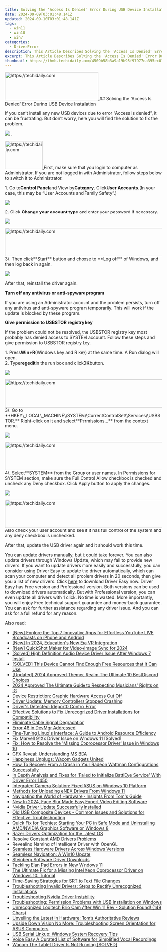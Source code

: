 ```yaml
---
title: Solving the 'Access Is Denied' Error During USB Device Installation
date: 2024-09-09T03:01:48.141Z
updated: 2024-09-10T03:01:48.141Z
tags:
  - win11
  - win10
  - win7
categories:
  - DriverError
description: This Article Describes Solving the 'Access Is Denied' Error During USB Device Installation
excerpt: This Article Describes Solving the 'Access Is Denied' Error During USB Device Installation
thumbnail: https://thmb.techidaily.com/4509b58b3a9a19b95f97977ea395ec0191792aea55bdaf18f72a70f3772092da.jpg
---
```


<!-- affiliate ads begin -->
<a href="https://aligracehair.sjv.io/c/5597632/2135399/19272" target="_top" id="2135399">
  <img src="//a.impactradius-go.com/display-ad/19272-2135399" border="0" alt="https://techidaily.com" width="300" height="90"/>
</a>
<img height="0" width="0" src="https://aligracehair.sjv.io/i/5597632/2135399/19272" style="position:absolute;visibility:hidden;" border="0" />
<!-- affiliate ads end -->
## Solving the 'Access Is Denied' Error During USB Device Installation

If you can’t install any new USB devices due to error “Access is denied”, it can be frustrating. But don’t worry, here you will find the solution to fix the problem.  
  
![](https://images.drivereasy.com/wp-content/uploads/2016/08/img_57c6862c6dbe8.png) .

<!-- affiliate ads begin -->
<a href="https://aligracehair.sjv.io/c/5597632/2135408/19272" target="_top" id="2135408">
  <img src="//a.impactradius-go.com/display-ad/19272-2135408" border="0" alt="https://techidaily.com" width="120" height="90"/>
</a>
<img height="0" width="0" src="https://aligracehair.sjv.io/i/5597632/2135408/19272" style="position:absolute;visibility:hidden;" border="0" />
<!-- affiliate ads end -->
First, make sure that you login to computer as Administrator. If you are not logged in with Administrator, follow steps below to switch it to Administrator.  
  
1\. Go to**Control Panel**and View by**Category**. Click**User Accounts**.(In your case, this may be “User Accounts and Family Safety”.)  
  
![](https://images.drivereasy.com/wp-content/uploads/2016/08/img_57c68c5d7bf6a.jpg)
  
2\. Click **Change your account type** and enter your password if necessary.
  
![](https://images.drivereasy.com/wp-content/uploads/2016/07/img_5791ba4e50787.png)
  
<!-- affiliate ads begin -->
<a href="https://unicoeye.pxf.io/c/5597632/2134221/18498" target="_top" id="2134221">
  <img src="//a.impactradius-go.com/display-ad/18498-2134221" border="0" alt="https://techidaily.com" width="728" height="90"/>
</a>
<img height="0" width="0" src="https://unicoeye.pxf.io/i/5597632/2134221/18498" style="position:absolute;visibility:hidden;" border="0" />
<!-- affiliate ads end -->
 3\. Then click**Start** button and choose to **Log off**  of Windows, and then log back in again.
  
![](https://images.drivereasy.com/wp-content/uploads/2016/07/img_5791bab2104ee.png)

After that, reinstall the driver again.  
  
 **Turn off any antivirus or anti-spyware program**
  
If you are using an Administrator account and the problem persists, turn off any antivirus and anti-spyware program temporarily. This will work if the update is blocked by these program.
  
**Give permission to USBSTOR registry key**
  
If the problem could not be resolved, the USBSTOR registry key most probably has denied access to SYSTEM account. Follow these steps and give permission to USBSTOR registry key.
  
1\. Press**Win+R**(Windows key and R key) at the same time. A Run dialog will open.  
2\. Type**regedit**in the run box and click**OK**button.
  
![](https://images.drivereasy.com/wp-content/uploads/2016/08/img_57c6905ba04f8.png)
  
<!-- affiliate ads begin -->
<a href="https://smilemakers.pxf.io/c/5597632/2123901/26106" target="_top" id="2123901">
  <img src="//a.impactradius-go.com/display-ad/26106-2123901" border="0" alt="https://techidaily.com" width="728" height="90"/>
</a>
<img height="0" width="0" src="https://smilemakers.pxf.io/i/5597632/2123901/26106" style="position:absolute;visibility:hidden;" border="0" />
<!-- affiliate ads end -->
 3\. Go to **HKEY\_LOCAL\_MACHINE\\SYSTEM\\CurrentControlSet\\Services\\USBSTOR.** Right-click on it and select**Permissions…** from the context menu.

![](https://images.drivereasy.com/wp-content/uploads/2016/08/img_57c692c5d030c.jpg)
  
<!-- affiliate ads begin -->
<a href="https://aligracehair.sjv.io/c/5597632/2135361/19272" target="_top" id="2135361">
  <img src="//a.impactradius-go.com/display-ad/19272-2135361" border="0" alt="https://techidaily.com" width="728" height="90"/>
</a>
<img height="0" width="0" src="https://aligracehair.sjv.io/i/5597632/2135361/19272" style="position:absolute;visibility:hidden;" border="0" />
<!-- affiliate ads end -->
 4\. Select**SYSTEM** from the Group or user names. In Permissions for SYSTEM section, make sure the Full Control Allow checkbox is checked and uncheck any Deny checkbox. Click Apply button to apply the changes.  
  
![](https://images.drivereasy.com/wp-content/uploads/2016/08/img_57c6933c3f709.png)

<!-- affiliate ads begin -->
<a href="https://appsumo.8odi.net/c/5597632/2123729/7443" target="_top" id="2123729">
  <img src="//a.impactradius-go.com/display-ad/7443-2123729" border="0" alt="https://techidaily.com" width="600" height="90"/>
</a>
<img height="0" width="0" src="https://appsumo.8odi.net/i/5597632/2123729/7443" style="position:absolute;visibility:hidden;" border="0" />
<!-- affiliate ads end -->
 Also check your user account and see if it has full control of the system and any deny checkbox is unchecked.

 After that, update the USB driver again and it should work this time.

 You can update drivers manually, but it could take forever. You can also update drivers through Windows Update, which may fail to provide new drivers. If you want to update drivers more easily and successfully, you can consider using Driver Easy to update the driver automatically, which can scan your computer and detect all problem drivers in 20 seconds, then give you a list of new drivers. Click [here](https://tools.techidaily.com/drivereasy/download/) to download Driver Easy now.
 Driver Easy has Free version and Professional version. Both versions can be used to download drivers automatically. But with Professional version, you can even update all drivers with 1 click. No time is wasted. More importantly, you will enjoy Free technical support guarantee and money-back guarantee. You can ask for further assistance regarding any driver issue. And you can ask for a full refund for any reason.

<ins class="adsbygoogle"
     style="display:block"
     data-ad-format="autorelaxed"
     data-ad-client="ca-pub-7571918770474297"
     data-ad-slot="1223367746"></ins>



<ins class="adsbygoogle"
     style="display:block"
     data-ad-client="ca-pub-7571918770474297"
     data-ad-slot="8358498916"
     data-ad-format="auto"
     data-full-width-responsive="true"></ins>



<span class="atpl-alsoreadstyle">Also read:</span>
<div><ul>
<li><a href="https://youtube-zero.techidaily.com/xplore-the-top-7-innovative-apps-for-effortless-youtube-live-broadcasts-on-iphone-and-android/"><u>[New] Explore the Top 7 Innovative Apps for Effortless YouTube LIVE Broadcasts on iPhone and Android</u></a></li>
<li><a href="https://fox-links.techidaily.com/new-in-2024-educations-new-era-vr-integration/"><u>[New] In 2024, Education's New Era VR Integration</u></a></li>
<li><a href="https://article-posts.techidaily.com/new-quickshot-maker-for-videoplusimage-sync-for-2024/"><u>[New] QuickShot Maker for Video+Image Sync for 2024</u></a></li>
<li><a href="https://driver-error.techidaily.com/solved-high-definition-audio-device-driver-issue-after-windows-7-install/"><u>[Solved] High Definition Audio Device Driver Issue After Windows 7 Install</u></a></li>
<li><a href="https://driver-error.techidaily.com/solved-this-device-cannot-find-enough-free-resources-that-it-can-use/"><u>[SOLVED] This Device Cannot Find Enough Free Resources that It Can Use</u></a></li>
<li><a href="https://discord-videos.techidaily.com/updated-2024-approved-themed-realm-the-ultimate-10-bestdiscord-choices/"><u>[Updated] 2024 Approved Themed Realm The Ultimate 10 BestDiscord Choices</u></a></li>
<li><a href="https://instagram-video-files.techidaily.com/2024-approved-the-ultimate-guide-to-respecting-musicians-rights-on-ig/"><u>2024 Approved The Ultimate Guide to Respecting Musicians' Rights on IG</u></a></li>
<li><a href="https://driver-error.techidaily.com/device-restriction-graphic-hardware-access-cut-off/"><u>Device Restriction: Graphic Hardware Access Cut Off</u></a></li>
<li><a href="https://driver-error.techidaily.com/driver-update-memory-controllers-stopped-crashing/"><u>Driver Update: Memory Controllers Stopped Crashing</u></a></li>
<li><a href="https://driver-error.techidaily.com/drivers-detected-ideport0-control-error/"><u>Driver's Detected: Ideport0 Control Error</u></a></li>
<li><a href="https://driver-error.techidaily.com/effective-solutions-to-fix-unrecognized-driver-installations-for-compatibility/"><u>Effective Solutions to Fix Unrecognized Driver Installations for Compatibility</u></a></li>
<li><a href="https://driver-error.techidaily.com/eliminate-cable-signal-degradation/"><u>Eliminate Cable Signal Degradation</u></a></li>
<li><a href="https://driver-error.techidaily.com/error-48-in-devmgr-addressed/"><u>Error 48 in DevMgr Addressed</u></a></li>
<li><a href="https://win11.techidaily.com/fine-tuning-linuxs-interface-a-guide-to-android-resource-efficiency/"><u>Fine-Tuning Linux's Interface: A Guide to Android Resource Efficiency</u></a></li>
<li><a href="https://driver-error.techidaily.com/fix-marvell-91xx-driver-issue-on-windows-11-solved/"><u>Fix Marvell 91Xx Driver Issue on Windows 11 [Solved]</u></a></li>
<li><a href="https://driver-error.techidaily.com/fix-how-to-resolve-the-missing-coprocessor-driver-issue-in-windows-10/"><u>Fix: How to Resolve the 'Missing Coprocessor Driver' Issue in Windows 10</u></a></li>
<li><a href="https://driver-error.techidaily.com/gfx-reveal-understanding-ms-bda/"><u>GFX Reveal: Understanding MS BDA</u></a></li>
<li><a href="https://driver-error.techidaily.com/happiness-unplugs-wacom-gadgets-united/"><u>Happiness Unplugs: Wacom Gadgets United</u></a></li>
<li><a href="https://driver-error.techidaily.com/how-to-recover-from-a-crash-in-your-radeon-wattman-configurations-successfully/"><u>How To Recover From a Crash in Your Radeon Wattman Configurations Successfully</u></a></li>
<li><a href="https://driver-error.techidaily.com/in-depth-analysis-and-fixes-for-failed-to-initialize-battleye-service-with-driver-error-1450/"><u>In Depth Analysis and Fixes for 'Failed to Initialize BattlEye Service' With Driver Error 1450</u></a></li>
<li><a href="https://driver-error.techidaily.com/integrated-camera-solution-fixed-asus-on-windows-10-platform/"><u>Integrated Camera Solution: Fixed ASUS on Windows 10 Platform</u></a></li>
<li><a href="https://driver-error.techidaily.com/methods-for-unloading-enex-drivers-from-windows-11/"><u>Methods for Unloading eNEX Drivers From Windows 11</u></a></li>
<li><a href="https://hardware-tips.techidaily.com/navigating-the-world-of-hardware-insights-from-toms-guide/"><u>Navigating the World of Hardware - Insights From Tom's Guide</u></a></li>
<li><a href="https://smart-video-editing.techidaily.com/new-in-2024-face-blur-made-easy-expert-video-editing-software/"><u>New In 2024, Face Blur Made Easy Expert Video Editing Software</u></a></li>
<li><a href="https://driver-error.techidaily.com/nvidia-driver-update-successfully-installed/"><u>Nvidia Driver Update Successfully Installed</u></a></li>
<li><a href="https://driver-error.techidaily.com/old-usb-composite-devices-common-issues-and-solutions-for-effective-troubleshooting/"><u>Old USB Composite Devices - Common Issues and Solutions for Effective Troubleshooting</u></a></li>
<li><a href="https://driver-error.techidaily.com/quick-fix-for-techies-starting-your-pc-in-safe-mode-and-uninstalling-amdnvidia-graphics-software-on-windows-8/"><u>Quick Fix for Techies: Starting Your PC in Safe Mode and Uninstalling AMD/NVIDIA Graphics Software on Windows 8</u></a></li>
<li><a href="https://driver-error.techidaily.com/razer-drivers-optimization-for-the-latest-os/"><u>Razer Drivers Optimization for the Latest OS</u></a></li>
<li><a href="https://driver-error.techidaily.com/resolve-constant-amd-drivers-problems/"><u>Resolve Constant AMD Drivers Problems</u></a></li>
<li><a href="https://driver-error.techidaily.com/revealing-naming-of-intelligent-driver-with-opengl/"><u>Revealing Naming of Intelligent Driver with OpenGL</u></a></li>
<li><a href="https://driver-error.techidaily.com/seamless-hardware-drivers-across-windows-versions/"><u>Seamless Hardware Drivers Across Windows Versions</u></a></li>
<li><a href="https://driver-error.techidaily.com/seamless-navigation-a-win10-update/"><u>Seamless Navigation: A Win10 Update</u></a></li>
<li><a href="https://driver-install.techidaily.com/steinberg-software-driver-downloads/"><u>Steinberg Software Driver Downloads</u></a></li>
<li><a href="https://driver-error.techidaily.com/tackling-elan-pad-errors-in-new-windows-11/"><u>Tackling Elan Pad Errors in New Windows 11</u></a></li>
<li><a href="https://driver-error.techidaily.com/the-ultimate-fix-for-a-missing-intel-xeon-coprocessor-driver-on-windows-10-tutorial/"><u>The Ultimate Fix for a Missing Intel Xeon Coprocessor Driver on Windows 10: Tutorial</u></a></li>
<li><a href="https://extra-hints.techidaily.com/time-saving-strategies-for-srt-to-text-file-changes/"><u>Time-Saving Strategies for SRT to Text File Changes</u></a></li>
<li><a href="https://driver-error.techidaily.com/troubleshooting-invalid-drivers-steps-to-rectify-unrecognized-installations/"><u>Troubleshooting Invalid Drivers: Steps to Rectify Unrecognized Installations</u></a></li>
<li><a href="https://driver-error.techidaily.com/troubleshooting-nvidia-driver-instability/"><u>Troubleshooting Nvidia Driver Instability</u></a></li>
<li><a href="https://driver-error.techidaily.com/troubleshooting-permission-problems-with-usb-installation-on-windows/"><u>Troubleshooting: Permission Problems with USB Installation on Windows</u></a></li>
<li><a href="https://driver-error.techidaily.com/unrecognized-logitech-brio-cam-after-win-11-rev-solution-found-149-chars/"><u>Unrecognized Logitech Brio Cam After Win 11 Rev - Solution Found! (149 Chars)</u></a></li>
<li><a href="https://driver-error.techidaily.com/unveiling-the-latest-in-hardware-toms-authoritative-reviews/"><u>Unveiling the Latest in Hardware: Tom’s Authoritative Reviews</u></a></li>
<li><a href="https://driver-error.techidaily.com/upside-down-vision-no-more-troubleshooting-screen-orientation-for-asus-computers/"><u>Upside Down Vision No More: Troubleshooting Screen Orientation for ASUS Computers</u></a></li>
<li><a href="https://driver-error.techidaily.com/usb-serial-linkup-windows-system-recovery-tips/"><u>USB Serial Linkup: Windows System Recovery Tips</u></a></li>
<li><a href="https://voice-adjusting.techidaily.com/voice-easy-a-curated-list-of-software-for-simplified-vocal-recordings/"><u>Voice Easy A Curated List of Software for Simplified Vocal Recordings</u></a></li>
<li><a href="https://driver-error.techidaily.com/wacom-the-tablet-driver-is-not-running-solved/"><u>Wacom The Tablet Driver Is Not Running [SOLVED]</u></a></li>
</ul></div>
